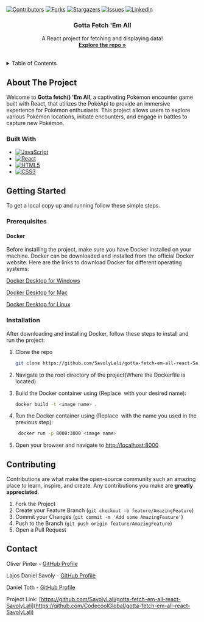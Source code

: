 <a name="readme-top"></a>

<!-- PROJECT SHIELDS -->
[![Contributors][contributors-shield]][contributors-url]
[![Forks][forks-shield]][forks-url]
[![Stargazers][stars-shield]][stars-url]
[![Issues][issues-shield]][issues-url]
[![LinkedIn][linkedin-shield]][linkedin-url]



<!-- PROJECT LOGO -->
<div align="center">
  <h3 align="center">Gotta Fetch 'Em All</h3>

  <p align="center">
    A React project for fetching and displaying data!
    <br />
    <a href="https://github.com/CodecoolGlobal/gotta-fetch-em-all-react-SavolyLali"><strong>Explore the repo »</strong></a>
    <br />
    <br />
  </p>
</div>



<!-- TABLE OF CONTENTS -->
<details>
  <summary>Table of Contents</summary>
  <ol>
    <li>
      <a href="#about-the-project">About The Project</a>
      <ul>
        <li><a href="#built-with">Built With</a></li>
      </ul>
    </li>
    <li>
      <a href="#getting-started">Getting Started</a>
      <ul>
        <li><a href="#prerequisites">Prerequisites</a></li>
        <li><a href="#installation">Installation</a></li>
      </ul>
    </li>
    <li><a href="#usage">Usage</a></li>
    <li><a href="#roadmap">Roadmap</a></li>
    <li><a href="#contributing">Contributing</a></li>
    <li><a href="#contact">Contact</a></li>
  </ol>
</details>



<!-- ABOUT THE PROJECT -->

## About The Project

Welcome to **Gotta fetch() 'Em All**, a captivating Pokémon encounter game built with React, that utilizes the PokéApi
to provide an immersive experience for Pokémon enthusiasts. This project allows users to explore various Pokémon
locations, initiate encounters, and engage in battles to capture new Pokémon.

### Built With

* [![JavaScript][JavaScript-url]][JavaScript.com]
* [![React][React-url]][React.org]
* [![HTML5][HTML5-url]][HTML5.com]
* [![CSS3][CSS3-url]][CSS3.org]

<!-- GETTING STARTED -->

## Getting Started

To get a local copy up and running follow these simple steps.

### Prerequisites

#### Docker

Before installing the project, make sure you have Docker installed on your machine.
Docker can be downloaded and installed from the official Docker website. Here are the links to download Docker for
different operating systems:

[Docker Desktop for Windows](https://docs.docker.com/desktop/install/windows-install/)

[Docker Desktop for Mac](https://docs.docker.com/desktop/install/mac-install/)

[Docker Desktop for Linux](https://docs.docker.com/desktop/install/linux-install/)

### Installation

After downloading and installing Docker, follow these steps to install and run the project:

1. Clone the repo
   ```sh
   git clone https://github.com/SavolyLali/gotta-fetch-em-all-react-SavolyLali.git
   ```

2. Navigate to the root directory of the project(Where the Dockerfile is located)


3. Build the Docker container using (Replace <image name> with your desired name):

   ```sh
   docker build -t <image name> .
   ```

4. Run the Docker container using (Replace <image name> with the name you used in the previous step):

   ```sh
    docker run -p 8000:3000 <image name>
    ```
   
5. Open your browser and navigate to [http://localhost:8000](http://localhost:8000)

<!-- CONTRIBUTING -->

## Contributing

Contributions are what make the open-source community such an amazing place to learn, inspire, and create. Any
contributions you make are **greatly appreciated**.

1. Fork the Project
2. Create your Feature Branch (`git checkout -b feature/AmazingFeature`)
3. Commit your Changes (`git commit -m 'Add some AmazingFeature'`)
4. Push to the Branch (`git push origin feature/AmazingFeature`)
5. Open a Pull Request

<!-- CONTACT -->

## Contact

Oliver Pinter - [GitHub Profile](https://github.com/PinterOliver)

Lajos Daniel Savoly - [GitHub Profile](https://github.com/SavolyLali)

Daniel Toth - [GitHub Profile](https://github.com/Daniel-343)

Project
Link: [https://github.com/SavolyLali/gotta-fetch-em-all-react-SavolyLali](https://github.com/CodecoolGlobal/gotta-fetch-em-all-react-SavolyLali)


<!-- MARKDOWN LINKS & IMAGES -->
<!-- https://www.markdownguide.org/basic-syntax/#reference-style-links -->

[contributors-shield]: https://img.shields.io/github/contributors/CodecoolGlobal/gotta-fetch-em-all-react-SavolyLali.svg?style=for-the-badge

[contributors-url]: https://github.com/CodecoolGlobal/gotta-fetch-em-all-react-SavolyLali/graphs/contributors

[forks-shield]: https://img.shields.io/github/forks/CodecoolGlobal/gotta-fetch-em-all-react-SavolyLali.svg?style=for-the-badge

[forks-url]: https://github.com/CodecoolGlobal/gotta-fetch-em-all-react-SavolyLali/network/members

[stars-shield]: https://img.shields.io/github/stars/CodecoolGlobal/gotta-fetch-em-all-react-SavolyLali.svg?style=for-the-badge

[stars-url]: https://github.com/CodecoolGlobal/gotta-fetch-em-all-react-SavolyLali/stargazers

[issues-shield]: https://img.shields.io/github/issues/CodecoolGlobal/gotta-fetch-em-all-react-SavolyLali.svg?style=for-the-badge

[issues-url]: https://github.com/CodecoolGlobal/gotta-fetch-em-all-react-SavolyLali/issues

[linkedin-shield]: https://img.shields.io/badge/-LinkedIn-black.svg?style=for-the-badge&logo=linkedin&colorB=555

[linkedin-url]: https://www.linkedin.com/in/lajos-daniel-savoly/

[React-url]: https://img.shields.io/badge/React-61DAFB?style=for-the-badge&logo=react&logoColor=white

[React.org]: https://reactjs.org/

[JavaScript-url]: https://img.shields.io/badge/JavaScript-F7DF1E?style=for-the-badge&logo=javascript&logoColor=black

[JavaScript.com]: https://www.javascript.com/

[HTML5-url]: https://img.shields.io/badge/HTML5-E34F26?style=for-the-badge&logo=html5&logoColor=white

[HTML5.com]: https://html.com/

[CSS3-url]: https://img.shields.io/badge/CSS3-1572B6?style=for-the-badge&logo=css3&logoColor=white

[CSS3.org]: https://www.w3.org/Style/CSS/
